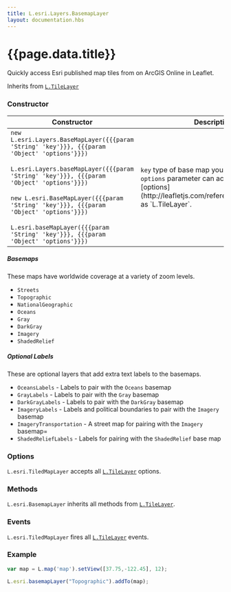 ```yaml
---
title: L.esri.Layers.BasemapLayer
layout: documentation.hbs
---
```


# {{page.data.title}}

Quickly access Esri published map tiles from on ArcGIS Online in Leaflet.

Inherits from [`L.TileLayer`](http://leafletjs.com/reference.html#tilelayer)

### Constructor

<table>
    <thead>
        <tr>
            <th>Constructor</th>
            <th>Description</th>
        </tr>
    </thead>
    <tbody>
        <tr>
            <td><code class="nobr">new L.esri.Layers.BaseMapLayer({{{param 'String' 'key'}}}, {{{param 'Object' 'options'}}})</code><br><br><code class="nobr">L.esri.Layers.baseMapLayer({{{param 'String' 'key'}}}, {{{param 'Object' 'options'}}})</code><br><br><code class="nobr">new L.esri.BaseMapLayer({{{param 'String' 'key'}}}, {{{param 'Object' 'options'}}})</code><br><br><code class="nobr">L.esri.baseMapLayer({{{param 'String' 'key'}}}, {{{param 'Object' 'options'}}})</code></td>
            <td><code>key</code> type of base map you want to add. The <code>options</code> parameter can accept the same [options](http://leafletjs.com/reference.html#tilelayer) as `L.TileLayer`.</td>
        </tr>
    </tbody>
</table>

##### Basemaps

These maps have worldwide coverage at a variety of zoom levels.

* `Streets`
* `Topographic`
* `NationalGeographic`
* `Oceans`
* `Gray`
* `DarkGray`
* `Imagery`
* `ShadedRelief`

##### Optional Labels

These are optional layers that add extra text labels to the basemaps.

* `OceansLabels` - Labels to pair with the `Oceans` basemap
* `GrayLabels` - Labels to pair with the `Gray` basemap
* `DarkGrayLabels` - Labels to pair with the `DarkGray` basemap
* `ImageryLabels` - Labels and political boundaries to pair with the `Imagery` basemap
* `ImageryTransportation` - A street map for pairing with the `Imagery` basemap=
* `ShadedReliefLabels` - Labels for pairing with the `ShadedRelief` base map

### Options

`L.esri.TiledMapLayer` accepts all [`L.TileLayer`](http://leafletjs.com/reference.html#tilelayer-options) options.

### Methods

`L.esri.BasemapLayer` inherits all methods from [`L.TileLayer`](http://leafletjs.com/reference.html#tilelayer).

### Events

`L.esri.TiledMapLayer` fires all  [`L.TileLayer`](http://leafletjs.com/reference.html#tilelayer) events.

### Example

```js
var map = L.map('map').setView([37.75,-122.45], 12);

L.esri.basemapLayer("Topographic").addTo(map);
```